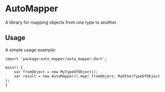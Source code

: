 # AutoMapper

A library for mapping objects from one type to another.

## Usage

A simple usage example:

    import 'package:auto_mapper/auto_mapper.dart';

    main() {
		var fromObject = new MyTypeOfObject();
		var result = new AutoMapper().map( fromObject, MyOtherTypeOfObject );
    }
